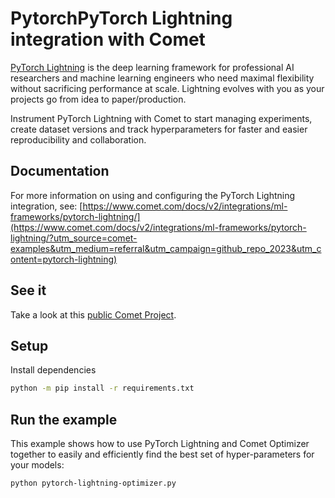 # PytorchPyTorch Lightning integration with Comet

[PyTorch Lightning](https://pytorch-lightning.readthedocs.io/en/latest/) is the deep learning framework for professional AI researchers and machine learning engineers who need maximal flexibility without sacrificing performance at scale. Lightning evolves with you as your projects go from idea to paper/production.

Instrument PyTorch Lightning with Comet to start managing experiments, create dataset versions and track hyperparameters for faster and easier reproducibility and collaboration.


## Documentation

For more information on using and configuring the PyTorch Lightning integration, see: [https://www.comet.com/docs/v2/integrations/ml-frameworks/pytorch-lightning/](https://www.comet.com/docs/v2/integrations/ml-frameworks/pytorch-lightning/?utm_source=comet-examples&utm_medium=referral&utm_campaign=github_repo_2023&utm_content=pytorch-lightning)

## See it

Take a look at this [public Comet Project](https://www.comet.com/examples/comet-example-pytorch-lightning-optimizer/view/4oWgNi4eS5IEr3rZhM1PwzDNq/panels?utm_source=comet-examples&utm_medium=referral&utm_campaign=github_repo_2023&utm_content=pytorch-lightning).

## Setup

Install dependencies

```bash
python -m pip install -r requirements.txt
```

## Run the example

This example shows how to use PyTorch Lightning and Comet Optimizer together to easily and efficiently find the best set of hyper-parameters for your models:


```bash
python pytorch-lightning-optimizer.py
```
